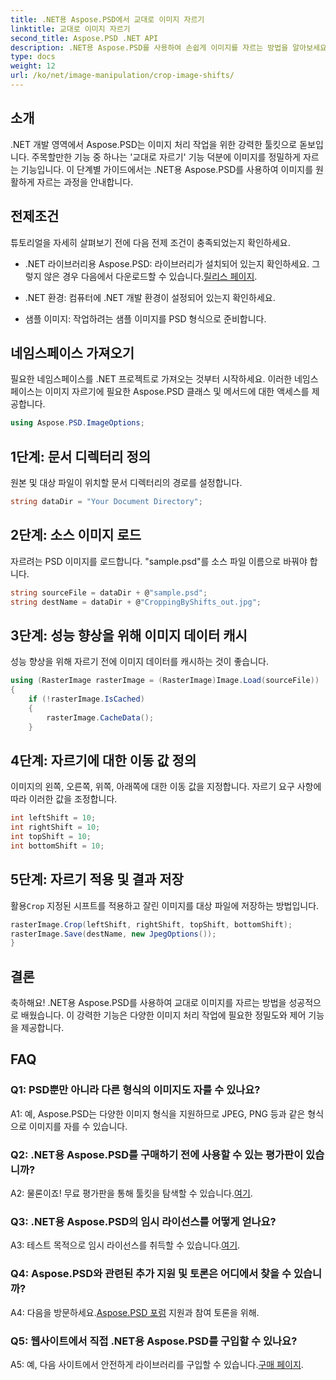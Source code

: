```yaml
---
title: .NET용 Aspose.PSD에서 교대로 이미지 자르기
linktitle: 교대로 이미지 자르기
second_title: Aspose.PSD .NET API
description: .NET용 Aspose.PSD를 사용하여 손쉽게 이미지를 자르는 방법을 알아보세요. 정확한 이미지 조정을 위해서는 단계별 가이드를 따르십시오.
type: docs
weight: 12
url: /ko/net/image-manipulation/crop-image-shifts/
---
```

## 소개

.NET 개발 영역에서 Aspose.PSD는 이미지 처리 작업을 위한 강력한 툴킷으로 돋보입니다. 주목할만한 기능 중 하나는 '교대로 자르기' 기능 덕분에 이미지를 정밀하게 자르는 기능입니다. 이 단계별 가이드에서는 .NET용 Aspose.PSD를 사용하여 이미지를 원활하게 자르는 과정을 안내합니다.

## 전제조건

튜토리얼을 자세히 살펴보기 전에 다음 전제 조건이 충족되었는지 확인하세요.

-  .NET 라이브러리용 Aspose.PSD: 라이브러리가 설치되어 있는지 확인하세요. 그렇지 않은 경우 다음에서 다운로드할 수 있습니다.[릴리스 페이지](https://releases.aspose.com/psd/net/).

- .NET 환경: 컴퓨터에 .NET 개발 환경이 설정되어 있는지 확인하세요.

- 샘플 이미지: 작업하려는 샘플 이미지를 PSD 형식으로 준비합니다.

## 네임스페이스 가져오기

필요한 네임스페이스를 .NET 프로젝트로 가져오는 것부터 시작하세요. 이러한 네임스페이스는 이미지 자르기에 필요한 Aspose.PSD 클래스 및 메서드에 대한 액세스를 제공합니다.

```csharp
using Aspose.PSD.ImageOptions;
```

## 1단계: 문서 디렉터리 정의

원본 및 대상 파일이 위치할 문서 디렉터리의 경로를 설정합니다.

```csharp
string dataDir = "Your Document Directory";
```

## 2단계: 소스 이미지 로드

자르려는 PSD 이미지를 로드합니다. "sample.psd"를 소스 파일 이름으로 바꿔야 합니다.

```csharp
string sourceFile = dataDir + @"sample.psd";
string destName = dataDir + @"CroppingByShifts_out.jpg";
```

## 3단계: 성능 향상을 위해 이미지 데이터 캐시

성능 향상을 위해 자르기 전에 이미지 데이터를 캐시하는 것이 좋습니다.

```csharp
using (RasterImage rasterImage = (RasterImage)Image.Load(sourceFile))
{
    if (!rasterImage.IsCached)
    {
        rasterImage.CacheData();
    }
```

## 4단계: 자르기에 대한 이동 값 정의

이미지의 왼쪽, 오른쪽, 위쪽, 아래쪽에 대한 이동 값을 지정합니다. 자르기 요구 사항에 따라 이러한 값을 조정합니다.

```csharp
int leftShift = 10;
int rightShift = 10;
int topShift = 10;
int bottomShift = 10;
```

## 5단계: 자르기 적용 및 결과 저장

 활용`Crop` 지정된 시프트를 적용하고 잘린 이미지를 대상 파일에 저장하는 방법입니다.

```csharp
rasterImage.Crop(leftShift, rightShift, topShift, bottomShift);
rasterImage.Save(destName, new JpegOptions());
}
```

## 결론

축하해요! .NET용 Aspose.PSD를 사용하여 교대로 이미지를 자르는 방법을 성공적으로 배웠습니다. 이 강력한 기능은 다양한 이미지 처리 작업에 필요한 정밀도와 제어 기능을 제공합니다.

## FAQ

### Q1: PSD뿐만 아니라 다른 형식의 이미지도 자를 수 있나요?

A1: 예, Aspose.PSD는 다양한 이미지 형식을 지원하므로 JPEG, PNG 등과 같은 형식으로 이미지를 자를 수 있습니다.

### Q2: .NET용 Aspose.PSD를 구매하기 전에 사용할 수 있는 평가판이 있습니까?

 A2: 물론이죠! 무료 평가판을 통해 툴킷을 탐색할 수 있습니다.[여기](https://releases.aspose.com/).

### Q3: .NET용 Aspose.PSD의 임시 라이선스를 어떻게 얻나요?

 A3: 테스트 목적으로 임시 라이선스를 취득할 수 있습니다.[여기](https://purchase.aspose.com/temporary-license/).

### Q4: Aspose.PSD와 관련된 추가 지원 및 토론은 어디에서 찾을 수 있습니까?

 A4: 다음을 방문하세요.[Aspose.PSD 포럼](https://forum.aspose.com/c/psd/34) 지원과 참여 토론을 위해.

### Q5: 웹사이트에서 직접 .NET용 Aspose.PSD를 구입할 수 있나요?

 A5: 예, 다음 사이트에서 안전하게 라이브러리를 구입할 수 있습니다.[구매 페이지](https://purchase.aspose.com/buy).
